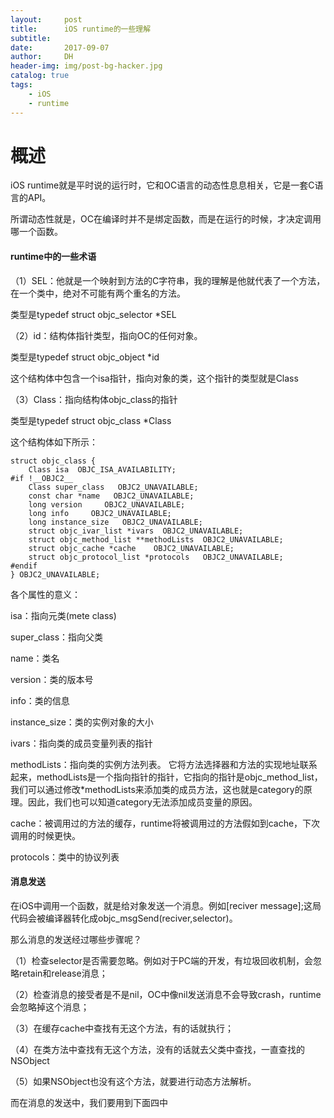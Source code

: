```yaml
---
layout:     post
title:      iOS runtime的一些理解
subtitle:   
date:       2017-09-07
author:     DH
header-img: img/post-bg-hacker.jpg  
catalog: true
tags:
    - iOS
    - runtime
---
```



# 概述

iOS runtime就是平时说的运行时，它和OC语言的动态性息息相关，它是一套C语言的API。

所谓动态性就是，OC在编译时并不是绑定函数，而是在运行的时候，才决定调用哪一个函数。

#### runtime中的一些术语

（1）SEL：他就是一个映射到方法的C字符串，我的理解是他就代表了一个方法，在一个类中，绝对不可能有两个重名的方法。

类型是typedef struct objc_selector *SEL

（2）id：结构体指针类型，指向OC的任何对象。

类型是typedef struct objc_object *id

这个结构体中包含一个isa指针，指向对象的类，这个指针的类型就是Class

（3）Class：指向结构体objc_class的指针

类型是typedef struct objc_class *Class

这个结构体如下所示：

```
struct objc_class {
    Class isa  OBJC_ISA_AVAILABILITY;
#if !__OBJC2__
    Class super_class   OBJC2_UNAVAILABLE;
    const char *name   OBJC2_UNAVAILABLE;
    long version     OBJC2_UNAVAILABLE;
    long info     OBJC2_UNAVAILABLE;
    long instance_size   OBJC2_UNAVAILABLE;
    struct objc_ivar_list *ivars  OBJC2_UNAVAILABLE;
    struct objc_method_list **methodLists  OBJC2_UNAVAILABLE;
    struct objc_cache *cache    OBJC2_UNAVAILABLE;
    struct objc_protocol_list *protocols   OBJC2_UNAVAILABLE;
#endif
} OBJC2_UNAVAILABLE;		

```

各个属性的意义：

isa：指向元类(mete class)

super_class：指向父类

name：类名

version：类的版本号

info：类的信息    

instance_size：类的实例对象的大小

ivars：指向类的成员变量列表的指针

methodLists：指向类的实例方法列表。 它将方法选择器和方法的实现地址联系起来，methodLists是一个指向指针的指针，它指向的指针是objc_method_list，
我们可以通过修改*methodLists来添加类的成员方法，这也就是category的原理。因此，我们也可以知道category无法添加成员变量的原因。

cache：被调用过的方法的缓存，runtime将被调用过的方法假如到cache，下次调用的时候更快。

protocols：类中的协议列表


#### 消息发送

在iOS中调用一个函数，就是给对象发送一个消息。例如[reciver message];这局代码会被编译器转化成objc_msgSend(reciver,selector)。

那么消息的发送经过哪些步骤呢？

（1）检查selector是否需要忽略。例如对于PC端的开发，有垃圾回收机制，会忽略retain和release消息；

（2）检查消息的接受者是不是nil，OC中像nil发送消息不会导致crash，runtime会忽略掉这个消息；

（3）在缓存cache中查找有无这个方法，有的话就执行；

（4）在类方法中查找有无这个方法，没有的话就去父类中查找，一直查找的NSObject

（5）如果NSObject也没有这个方法，就要进行动态方法解析。

而在消息的发送中，我们要用到下面四中
